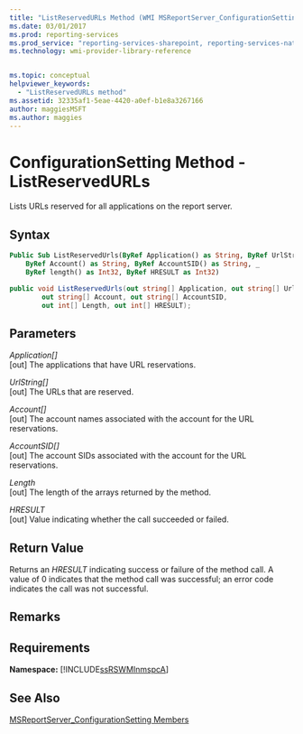 ```yaml
---
title: "ListReservedURLs Method (WMI MSReportServer_ConfigurationSetting) | Microsoft Docs"
ms.date: 03/01/2017
ms.prod: reporting-services
ms.prod_service: "reporting-services-sharepoint, reporting-services-native"
ms.technology: wmi-provider-library-reference


ms.topic: conceptual
helpviewer_keywords: 
  - "ListReservedURLs method"
ms.assetid: 32335af1-5eae-4420-a0ef-b1e8a3267166
author: maggiesMSFT
ms.author: maggies
---
```

# ConfigurationSetting Method - ListReservedURLs
  Lists URLs reserved for all applications on the report server.  
  
## Syntax  
  
```vb  
Public Sub ListReservedUrls(ByRef Application() as String, ByRef UrlString() as String, _  
    ByRef Account() as String, ByRef AccountSID() as String, _  
    ByRef length() as Int32, ByRef HRESULT as Int32)  
```  
  
```csharp  
public void ListReservedUrls(out string[] Application, out string[] UrlString,  
        out string[] Account, out string[] AccountSID,  
        out int[] Length, out int[] HRESULT);  
```  
  
## Parameters  
 *Application[]*  
 [out] The applications that have URL reservations.  
  
 *UrlString[]*  
 [out] The URLs that are reserved.  
  
 *Account[]*  
 [out] The account names associated with the account for the URL reservations.  
  
 *AccountSID[]*  
 [out] The account SIDs associated with the account for the URL reservations.  
  
 *Length*  
 [out] The length of the arrays returned by the method.  
  
 *HRESULT*  
 [out] Value indicating whether the call succeeded or failed.  
  
## Return Value  
 Returns an *HRESULT* indicating success or failure of the method call. A value of 0 indicates that the method call was successful; an error code indicates the call was not successful.  
  
## Remarks  
  
## Requirements  
 **Namespace:** [!INCLUDE[ssRSWMInmspcA](../../includes/ssrswminmspca-md.md)]  
  
## See Also  
 [MSReportServer_ConfigurationSetting Members](../../reporting-services/wmi-provider-library-reference/msreportserver-configurationsetting-members.md)  
  
  
